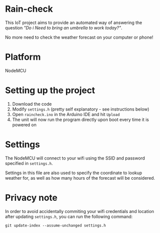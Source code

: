 # Rain-check
This IoT project aims to provide an automated way of answering the question *"Do i Need to bring an umbrella to work today?"*.

No more need to check the weather forecast on your computer or phone!

# Platform
NodeMCU

# Setting up the project
1. Download the code
2. Modify `settings.h` (pretty self explanatory - see instructions below)
3. Open `raincheck.ino` in the Arduino IDE and hit `Upload`
4. The unit will now run the program directly upon boot every time it is powered on

# Settings
The NodeMCU will connect to your wifi using the SSID and password specified in `settings.h`.

Settings in this file are also used to specify the coordinate to lookup weather for, as well as how many hours of the forecast will be considered.

# Privacy note
In order to avoid accidentally commiting your wifi credentials and location after updating `settings.h`, you can run the following command:

`git update-index --assume-unchanged settings.h`
